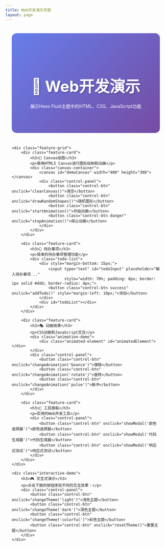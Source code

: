 ```yaml
---
title: Web开发演示页面
layout: page
---
```


<style>
/* 页面专用样式 */
.demo-container {
    max-width: 1200px;
    margin: 0 auto;
    padding: 20px;
}

.hero-section {
    background: linear-gradient(135deg, #667eea 0%, #764ba2 100%);
    color: white;
    padding: 60px 20px;
    text-align: center;
    border-radius: 15px;
    margin-bottom: 40px;
}

.hero-section h1 {
    font-size: 3rem;
    margin-bottom: 20px;
    text-shadow: 2px 2px 4px rgba(0,0,0,0.3);
}

.feature-grid {
    display: grid;
    grid-template-columns: repeat(auto-fit, minmax(300px, 1fr));
    gap: 30px;
    margin: 40px 0;
}

.feature-card {
    background: white;
    border-radius: 12px;
    padding: 30px;
    box-shadow: 0 4px 6px rgba(0,0,0,0.1);
    transition: all 0.3s ease;
    border: 1px solid #e1e5e9;
}

.feature-card:hover {
    transform: translateY(-5px);
    box-shadow: 0 8px 25px rgba(0,0,0,0.15);
}

.interactive-demo {
    background: #f8f9fa;
    border-radius: 10px;
    padding: 25px;
    margin: 20px 0;
    border-left: 4px solid #007bff;
}

.canvas-container {
    text-align: center;
    margin: 30px 0;
}

#demoCanvas {
    border: 2px solid #ddd;
    border-radius: 8px;
    background: white;
}

.control-panel {
    display: flex;
    gap: 10px;
    flex-wrap: wrap;
    justify-content: center;
    margin: 20px 0;
}

.control-btn {
    background: #007bff;
    color: white;
    border: none;
    padding: 10px 20px;
    border-radius: 5px;
    cursor: pointer;
    transition: background 0.3s ease;
}

.control-btn:hover {
    background: #0056b3;
}

.control-btn.danger {
    background: #dc3545;
}

.control-btn.danger:hover {
    background: #c82333;
}

.control-btn.success {
    background: #28a745;
}

.control-btn.success:hover {
    background: #218838;
}

.animation-demo {
    height: 200px;
    background: linear-gradient(45deg, #ff6b6b, #4ecdc4);
    border-radius: 10px;
    position: relative;
    overflow: hidden;
    margin: 20px 0;
}

.animated-element {
    position: absolute;
    width: 50px;
    height: 50px;
    background: white;
    border-radius: 50%;
    top: 50%;
    left: 50%;
    transform: translate(-50%, -50%);
    animation: bounce 2s infinite;
}

@keyframes bounce {
    0%, 20%, 50%, 80%, 100% {
        transform: translate(-50%, -50%) translateY(0);
    }
    40% {
        transform: translate(-50%, -50%) translateY(-30px);
    }
    60% {
        transform: translate(-50%, -50%) translateY(-15px);
    }
}

.modal {
    display: none;
    position: fixed;
    z-index: 1000;
    left: 0;
    top: 0;
    width: 100%;
    height: 100%;
    background-color: rgba(0,0,0,0.5);
}

.modal-content {
    background-color: white;
    margin: 15% auto;
    padding: 30px;
    border-radius: 10px;
    width: 80%;
    max-width: 500px;
    position: relative;
}

.close {
    position: absolute;
    right: 20px;
    top: 15px;
    font-size: 28px;
    font-weight: bold;
    cursor: pointer;
}

.close:hover {
    color: #999;
}

.todo-list {
    background: white;
    border-radius: 8px;
    padding: 20px;
    box-shadow: 0 2px 4px rgba(0,0,0,0.1);
}

.todo-item {
    display: flex;
    align-items: center;
    padding: 10px;
    border-bottom: 1px solid #eee;
    transition: background 0.3s ease;
}

.todo-item:hover {
    background: #f8f9fa;
}

.todo-item.completed {
    opacity: 0.6;
    text-decoration: line-through;
}

.todo-checkbox {
    margin-right: 10px;
}

.todo-text {
    flex: 1;
}

.todo-delete {
    background: #dc3545;
    color: white;
    border: none;
    padding: 5px 10px;
    border-radius: 3px;
    cursor: pointer;
    font-size: 12px;
}

.todo-delete:hover {
    background: #c82333;
}
</style>

<div class="demo-container">
    <div class="hero-section">
        <h1>🎨 Web开发演示</h1>
        <p>展示Hexo Fluid主题中的HTML、CSS、JavaScript功能</p>
    </div>

    <div class="feature-grid">
        <div class="feature-card">
            <h3>🎯 Canvas绘图</h3>
            <p>使用HTML5 Canvas进行图形绘制和动画</p>
            <div class="canvas-container">
                <canvas id="demoCanvas" width="400" height="300"></canvas>
                <div class="control-panel">
                    <button class="control-btn" onclick="clearCanvas()">清空</button>
                    <button class="control-btn" onclick="drawRandomShapes()">随机图形</button>
                    <button class="control-btn" onclick="startAnimation()">开始动画</button>
                    <button class="control-btn danger" onclick="stopAnimation()">停止动画</button>
                </div>
            </div>
        </div>

        <div class="feature-card">
            <h3>📝 待办事项</h3>
            <p>简单的待办事项管理功能</p>
            <div class="todo-list">
                <div style="margin-bottom: 15px;">
                    <input type="text" id="todoInput" placeholder="输入待办事项..." 
                           style="width: 70%; padding: 8px; border: 1px solid #ddd; border-radius: 4px;">
                    <button class="control-btn success" onclick="addTodo()" style="margin-left: 10px;">添加</button>
                </div>
                <div id="todoList"></div>
            </div>
        </div>

        <div class="feature-card">
            <h3>🎭 动画效果</h3>
            <p>CSS动画和JavaScript交互</p>
            <div class="animation-demo">
                <div class="animated-element" id="animatedElement"></div>
            </div>
            <div class="control-panel">
                <button class="control-btn" onclick="changeAnimation('bounce')">弹跳</button>
                <button class="control-btn" onclick="changeAnimation('rotate')">旋转</button>
                <button class="control-btn" onclick="changeAnimation('pulse')">脉冲</button>
            </div>
        </div>

        <div class="feature-card">
            <h3>🔧 工具面板</h3>
            <p>实用的Web开发工具</p>
            <div class="control-panel">
                <button class="control-btn" onclick="showModal('颜色选择器')">颜色选择器</button>
                <button class="control-btn" onclick="showModal('代码生成器')">代码生成器</button>
                <button class="control-btn" onclick="showModal('响应式测试')">响应式测试</button>
            </div>
        </div>
    </div>

    <div class="interactive-demo">
        <h3>🎮 交互式演示</h3>
        <p>点击下面的按钮体验不同的交互效果：</p>
        <div class="control-panel">
            <button class="control-btn" onclick="changeTheme('light')">浅色主题</button>
            <button class="control-btn" onclick="changeTheme('dark')">深色主题</button>
            <button class="control-btn" onclick="changeTheme('colorful')">彩色主题</button>
            <button class="control-btn" onclick="resetTheme()">重置主题</button>
        </div>
    </div>
</div>

<!-- 模态框 -->
<div id="modal" class="modal">
    <div class="modal-content">
        <span class="close" onclick="closeModal()">&times;</span>
        <h2 id="modalTitle">模态框标题</h2>
        <div id="modalContent">
            <p>模态框内容将在这里显示...</p>
        </div>
    </div>
</div>

<script>
// Canvas相关变量
let canvas, ctx;
let animationId;
let isAnimating = false;

// 页面加载完成后初始化
document.addEventListener('DOMContentLoaded', function() {
    // 初始化Canvas
    canvas = document.getElementById('demoCanvas');
    ctx = canvas.getContext('2d');
    
    // 初始化待办事项
    loadTodos();
    
    // 绘制初始图形
    drawInitialShapes();
    
    console.log('Web开发演示页面已加载完成！');
});

// Canvas功能
function drawInitialShapes() {
    ctx.fillStyle = '#4ecdc4';
    ctx.fillRect(50, 50, 100, 100);
    
    ctx.fillStyle = '#ff6b6b';
    ctx.beginPath();
    ctx.arc(300, 100, 50, 0, 2 * Math.PI);
    ctx.fill();
    
    ctx.strokeStyle = '#45b7d1';
    ctx.lineWidth = 3;
    ctx.beginPath();
    ctx.moveTo(100, 200);
    ctx.lineTo(300, 200);
    ctx.stroke();
}

function clearCanvas() {
    ctx.clearRect(0, 0, canvas.width, canvas.height);
}

function drawRandomShapes() {
    const colors = ['#ff6b6b', '#4ecdc4', '#45b7d1', '#96ceb4', '#feca57'];
    
    for (let i = 0; i < 5; i++) {
        const x = Math.random() * canvas.width;
        const y = Math.random() * canvas.height;
        const size = Math.random() * 50 + 20;
        const color = colors[Math.floor(Math.random() * colors.length)];
        
        ctx.fillStyle = color;
        
        if (Math.random() > 0.5) {
            ctx.fillRect(x, y, size, size);
        } else {
            ctx.beginPath();
            ctx.arc(x, y, size/2, 0, 2 * Math.PI);
            ctx.fill();
        }
    }
}

function startAnimation() {
    if (isAnimating) return;
    isAnimating = true;
    
    let angle = 0;
    function animate() {
        if (!isAnimating) return;
        
        ctx.clearRect(0, 0, canvas.width, canvas.height);
        
        // 绘制旋转的图形
        ctx.save();
        ctx.translate(canvas.width/2, canvas.height/2);
        ctx.rotate(angle);
        
        ctx.fillStyle = '#ff6b6b';
        ctx.fillRect(-25, -25, 50, 50);
        
        ctx.fillStyle = '#4ecdc4';
        ctx.beginPath();
        ctx.arc(0, 0, 30, 0, 2 * Math.PI);
        ctx.fill();
        
        ctx.restore();
        
        angle += 0.02;
        animationId = requestAnimationFrame(animate);
    }
    animate();
}

function stopAnimation() {
    isAnimating = false;
    if (animationId) {
        cancelAnimationFrame(animationId);
    }
}

// 待办事项功能
let todos = JSON.parse(localStorage.getItem('todos') || '[]');

function addTodo() {
    const input = document.getElementById('todoInput');
    const text = input.value.trim();
    
    if (text) {
        todos.push({
            id: Date.now(),
            text: text,
            completed: false
        });
        
        input.value = '';
        saveTodos();
        renderTodos();
    }
}

function toggleTodo(id) {
    const todo = todos.find(t => t.id === id);
    if (todo) {
        todo.completed = !todo.completed;
        saveTodos();
        renderTodos();
    }
}

function deleteTodo(id) {
    todos = todos.filter(t => t.id !== id);
    saveTodos();
    renderTodos();
}

function renderTodos() {
    const todoList = document.getElementById('todoList');
    todoList.innerHTML = '';
    
    todos.forEach(todo => {
        const item = document.createElement('div');
        item.className = `todo-item ${todo.completed ? 'completed' : ''}`;
        
        item.innerHTML = `
            <input type="checkbox" class="todo-checkbox" 
                   ${todo.completed ? 'checked' : ''} 
                   onchange="toggleTodo(${todo.id})">
            <span class="todo-text">${todo.text}</span>
            <button class="todo-delete" onclick="deleteTodo(${todo.id})">删除</button>
        `;
        
        todoList.appendChild(item);
    });
}

function saveTodos() {
    localStorage.setItem('todos', JSON.stringify(todos));
}

function loadTodos() {
    renderTodos();
}

// 动画功能
function changeAnimation(type) {
    const element = document.getElementById('animatedElement');
    element.style.animation = 'none';
    
    setTimeout(() => {
        switch(type) {
            case 'bounce':
                element.style.animation = 'bounce 2s infinite';
                break;
            case 'rotate':
                element.style.animation = 'rotate 2s linear infinite';
                break;
            case 'pulse':
                element.style.animation = 'pulse 1s ease-in-out infinite';
                break;
        }
    }, 10);
}

// 添加新的CSS动画
const style = document.createElement('style');
style.textContent = `
@keyframes rotate {
    from { transform: translate(-50%, -50%) rotate(0deg); }
    to { transform: translate(-50%, -50%) rotate(360deg); }
}

@keyframes pulse {
    0%, 100% { transform: translate(-50%, -50%) scale(1); }
    50% { transform: translate(-50%, -50%) scale(1.2); }
}
`;
document.head.appendChild(style);

// 主题切换功能
function changeTheme(theme) {
    const body = document.body;
    
    switch(theme) {
        case 'light':
            body.style.background = '#ffffff';
            body.style.color = '#333333';
            break;
        case 'dark':
            body.style.background = '#1a1a1a';
            body.style.color = '#ffffff';
            break;
        case 'colorful':
            body.style.background = 'linear-gradient(45deg, #ff6b6b, #4ecdc4, #45b7d1)';
            body.style.color = '#ffffff';
            break;
    }
}

function resetTheme() {
    document.body.style.background = '';
    document.body.style.color = '';
}

// 模态框功能
function showModal(title) {
    const modal = document.getElementById('modal');
    const modalTitle = document.getElementById('modalTitle');
    const modalContent = document.getElementById('modalContent');
    
    modalTitle.textContent = title;
    
    switch(title) {
        case '颜色选择器':
            modalContent.innerHTML = `
                <div style="display: grid; grid-template-columns: repeat(5, 1fr); gap: 10px; margin: 20px 0;">
                    ${['#ff6b6b', '#4ecdc4', '#45b7d1', '#96ceb4', '#feca57', 
                       '#ff8a80', '#b39ddb', '#81c784', '#ffb74d', '#a1887f'].map(color => 
                        `<div style="width: 40px; height: 40px; background: ${color}; border-radius: 50%; cursor: pointer; border: 2px solid #ddd;" 
                              onclick="changeThemeColor('${color}')"></div>`
                    ).join('')}
                </div>
                <p>点击颜色圆圈来改变页面主题色</p>
            `;
            break;
        case '代码生成器':
            modalContent.innerHTML = `
                <div style="margin: 20px 0;">
                    <label>选择语言：</label>
                    <select id="codeLang" style="margin: 0 10px; padding: 5px;">
                        <option value="html">HTML</option>
                        <option value="css">CSS</option>
                        <option value="javascript">JavaScript</option>
                    </select>
                    <button class="control-btn" onclick="generateCode()">生成代码</button>
                </div>
                <pre id="generatedCode" style="background: #f8f9fa; padding: 15px; border-radius: 5px; overflow-x: auto;"></pre>
            `;
            break;
        case '响应式测试':
            modalContent.innerHTML = `
                <div style="margin: 20px 0;">
                    <p>当前窗口宽度：<span id="windowWidth">${window.innerWidth}px</span></p>
                    <p>当前窗口高度：<span id="windowHeight">${window.innerHeight}px</span></p>
                    <div style="background: #e9ecef; padding: 10px; border-radius: 5px; margin: 10px 0;">
                        <p>设备类型：<span id="deviceType">${getDeviceType()}</span></p>
                    </div>
                </div>
            `;
            break;
    }
    
    modal.style.display = 'block';
}

function closeModal() {
    document.getElementById('modal').style.display = 'none';
}

function changeThemeColor(color) {
    document.documentElement.style.setProperty('--primary-color', color);
}

function generateCode() {
    const lang = document.getElementById('codeLang').value;
    const codeElement = document.getElementById('generatedCode');
    
    const codeSnippets = {
        html: `<!DOCTYPE html>
<html lang="zh-CN">
<head>
    <meta charset="UTF-8">
    <meta name="viewport" content="width=device-width, initial-scale=1.0">
    <title>生成的HTML页面</title>
</head>
<body>
    <h1>Hello World!</h1>
    <p>这是一个自动生成的HTML页面。</p>
</body>
</html>`,
        css: `/* 生成的CSS样式 */
body {
    font-family: 'Arial', sans-serif;
    margin: 0;
    padding: 20px;
    background: #f0f0f0;
}

.container {
    max-width: 800px;
    margin: 0 auto;
    background: white;
    padding: 20px;
    border-radius: 8px;
    box-shadow: 0 2px 4px rgba(0,0,0,0.1);
}`,
        javascript: `// 生成的JavaScript代码
document.addEventListener('DOMContentLoaded', function() {
    console.log('页面加载完成！');
    
    // 添加一些交互功能
    const button = document.createElement('button');
    button.textContent = '点击我';
    button.onclick = function() {
        alert('Hello from generated JavaScript!');
    };
    
    document.body.appendChild(button);
});`
    };
    
    codeElement.textContent = codeSnippets[lang];
}

function getDeviceType() {
    const width = window.innerWidth;
    if (width < 768) return '移动设备';
    if (width < 1024) return '平板设备';
    return '桌面设备';
}

// 窗口大小改变时更新显示
window.addEventListener('resize', function() {
    const widthSpan = document.getElementById('windowWidth');
    const heightSpan = document.getElementById('windowHeight');
    const deviceSpan = document.getElementById('deviceType');
    
    if (widthSpan) widthSpan.textContent = window.innerWidth + 'px';
    if (heightSpan) heightSpan.textContent = window.innerHeight + 'px';
    if (deviceSpan) deviceSpan.textContent = getDeviceType();
});

// 点击模态框外部关闭
window.onclick = function(event) {
    const modal = document.getElementById('modal');
    if (event.target === modal) {
        closeModal();
    }
}
</script> 